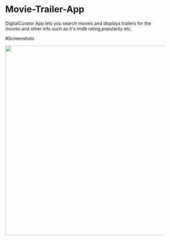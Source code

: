 # Movie-Trailer-App
DigitalCurator App lets you search movies and displays trailers for the movies and other info such as it's imdb rating,popularity etc.

#Screenshots


<img src="https://user-images.githubusercontent.com/70252750/121768684-0fb80200-cb7d-11eb-882a-c69baf38459a.jpg" height = "600"/>
